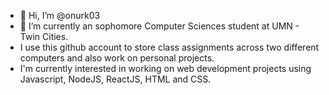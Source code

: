 - 👋 Hi, I’m @onurk03
- 🌱 I’m currently an sophomore Computer Sciences student at UMN - Twin Cities.
- I use this github account to store class assignments across two different computers and also work on personal projects.
- I'm currently interested in working on web development projects using Javascript, NodeJS, ReactJS, HTML and CSS.
<!---
onurk03/onurk03 is a ✨ special ✨ repository because its `README.md` (this file) appears on your GitHub profile.
You can click the Preview link to take a look at your changes.
--->
